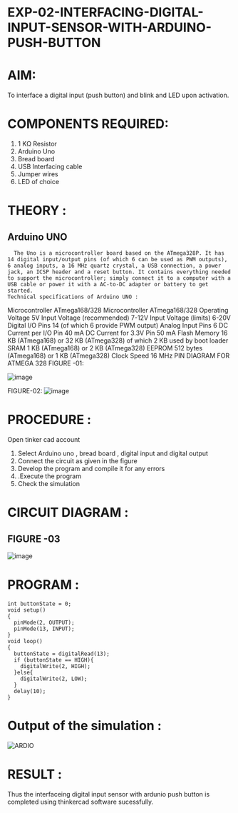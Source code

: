 # EXP-02-INTERFACING-DIGITAL-INPUT-SENSOR-WITH-ARDUINO-PUSH-BUTTON

# AIM:

To interface a digital input (push button) and blink and LED upon activation.

# COMPONENTS REQUIRED:

1.	1 KΩ Resistor 
2.	Arduino Uno 
3.	Bread board 
4.	USB Interfacing cable 
5.	Jumper wires 
6.	LED of choice 
# THEORY :

## Arduino UNO
 	  The Uno is a microcontroller board based on the ATmega328P. It has 14 digital input/output pins (of which 6 can be used as PWM outputs), 6 analog inputs, a 16 MHz quartz crystal, a USB connection, a power jack, an ICSP header and a reset button. It contains everything needed to support the microcontroller; simply connect it to a computer with a USB cable or power it with a AC-to-DC adapter or battery to get started.
	Technical specifications of Arduino UNO :
Microcontroller	ATmega168/328
Microcontroller	ATmega168/328
Operating Voltage	5V
Input Voltage (recommended)	7-12V
Input Voltage (limits)	6-20V
Digital I/O Pins	14 (of which 6 provide PWM output)
Analog Input Pins	6
DC Current per I/O Pin	40 mA
DC Current for 3.3V Pin	50 mA
Flash Memory	16 KB (ATmega168) or 32 KB (ATmega328) of which 2 KB used by boot loader
SRAM	1 KB (ATmega168) or 2 KB (ATmega328)
EEPROM	512 bytes (ATmega168) or 1 KB (ATmega328)
Clock Speed	16 MHz
PIN DIAGRAM FOR ATMEGA 328
FIGURE -01:
 
![image](https://user-images.githubusercontent.com/36288975/163530394-115baee4-7ed1-49fe-9cce-d7b625e11e85.png)

FIGURE-02:
![image](https://user-images.githubusercontent.com/36288975/163530431-4d390e98-0942-42d8-95b8-f57d348e6ad8.png)


# PROCEDURE :
 Open tinker cad account 
1.	Select Arduino uno , bread board , digital input and digital output 
2.	Connect the circuit as given in the figure 
3.	Develop the program and compile it for any errors 
4.	 .Execute the program 
5.	Check the simulation 








# CIRCUIT DIAGRAM :


## FIGURE -03


![image](https://user-images.githubusercontent.com/36288975/163530437-87a0afbd-b3c9-44ad-b907-5de63486fb9d.png)








# PROGRAM :
```
int buttonState = 0;
void setup()
{
  pinMode(2, OUTPUT);
  pinMode(13, INPUT);
}
void loop()
{
  buttonState = digitalRead(13);
  if (buttonState == HIGH){
    digitalWrite(2, HIGH);
  }else{
    digitalWrite(2, LOW);
  }
  delay(10);
}
```
 
 
 
 
 



# Output of the simulation :

![ARDIO](https://user-images.githubusercontent.com/94175324/165751730-081d8d0c-6334-405a-af05-6ecd42d0bf27.png)

# RESULT :

Thus the interfaceing digital input sensor with ardunio push button is completed using thinkercad software sucessfully.
